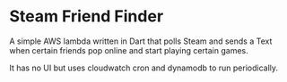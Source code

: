 # Steam Friend Finder

A simple AWS lambda written in Dart that polls Steam and sends a Text when certain friends pop online and start playing certain games.

It has no UI but uses cloudwatch cron and dynamodb to run periodically.
